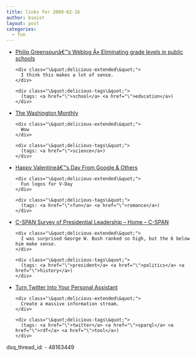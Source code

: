 ```yaml
---
title: links for 2009-02-16
author: bsoist
layout: post
categories:
  - fun
---
```

<ul class="\&quot;delicious\&quot;">
  <li>
    <div class="\&quot;delicious-link\&quot;">
      <a href="\">Philip Greenspunâ€™s Weblog Â» Eliminating grade levels in public schools</a>
    </div>
    
    <div class="\&quot;delicious-extended\&quot;">
      I think this makes a lot of sense.
    </div>
    
    <div class="\&quot;delicious-tags\&quot;">
      (tags: <a href="\">school</a> <a href="\">education</a>)
    </div>
  </li>
  
  <li>
    <div class="\&quot;delicious-link\&quot;">
      <a href="\">The Washington Monthly</a>
    </div>
    
    <div class="\&quot;delicious-extended\&quot;">
      Wow
    </div>
    
    <div class="\&quot;delicious-tags\&quot;">
      (tags: <a href="\">science</a>)
    </div>
  </li>
  
  <li>
    <div class="\&quot;delicious-link\&quot;">
      <a href="\">Happy Valentineâ€™s Day From Google & Others</a>
    </div>
    
    <div class="\&quot;delicious-extended\&quot;">
      Fun logos for V-Day
    </div>
    
    <div class="\&quot;delicious-tags\&quot;">
      (tags: <a href="\">fun</a> <a href="\">romance</a>)
    </div>
  </li>
  
  <li>
    <div class="\&quot;delicious-link\&quot;">
      <a href="\">C-SPAN Survey of Presidential Leadership &#8211; Home &#8211; C-SPAN</a>
    </div>
    
    <div class="\&quot;delicious-extended\&quot;">
      I was surprised George W. Bush ranked so high, but the 6 below him make sense.
    </div>
    
    <div class="\&quot;delicious-tags\&quot;">
      (tags: <a href="\">president</a> <a href="\">politics</a> <a href="\">history</a>)
    </div>
  </li>
  
  <li>
    <div class="\&quot;delicious-link\&quot;">
      <a href="\">Turn Twitter Into Your Personal Assistant</a>
    </div>
    
    <div class="\&quot;delicious-extended\&quot;">
      Create a massive information stream.
    </div>
    
    <div class="\&quot;delicious-tags\&quot;">
      (tags: <a href="\">twitter</a> <a href="\">sparql</a> <a href="\">rdf</a> <a href="\">tool</a>)
    </div>
  </li>
</ul>
dsq_thread_id:
  - 48163449
